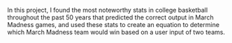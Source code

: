 In this project, I found the most noteworthy stats in college basketball throughout the past 50 years that predicted the correct output in March Madness games, and used these stats to create an equation to determine which March Madness team would win based on a user input of two teams. 
